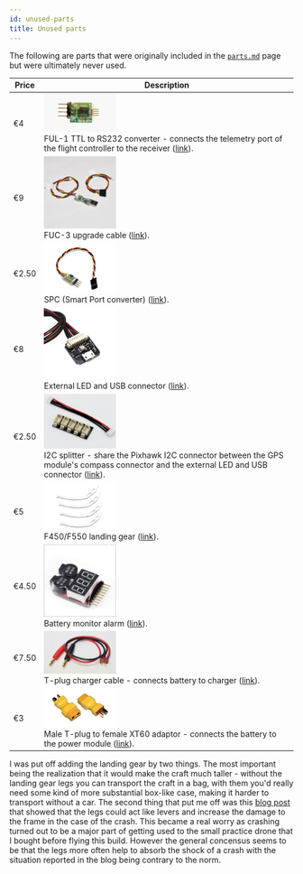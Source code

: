 ```yaml
---
id: unused-parts
title: Unused parts
---
```


The following are parts that were originally included in the [`parts.md`](parts.md) page but were ultimately never used.

| Price | Description |
|-------|-------------|
| &euro;4 | <img width="128" src="assets/images/parts/ttl-to-rs232-converter-ful-1.jpg"><br>FUL-1 TTL to RS232 converter - connects the telemetry port of the flight controller to the receiver ([link](https://www.unmannedtechshop.co.uk/frsky-transmitter-receiver-upgrade-adapter-ful-1/)).
| &euro;9 | <img height="128" src="assets/images/parts/telemetry-upgrade-cable-1.jpg"><br>FUC-3 upgrade cable ([link](https://www.unmannedtechshop.co.uk/frusb-3-frsky-upgrade-cable-fuc-3/)).
| &euro;2.50 | <img width="128" src="assets/images/parts/telemetry-upgrade-cable-adapter.jpg"><br>SPC (Smart Port converter) ([link](https://www.unmannedtechshop.co.uk/frsky-smart-port-converter-spc/)).
| &euro;8 | <img height="128" src="assets/images/parts/pixhawk-external-led-and-usb.jpg"><br>External LED and USB connector ([link](https://www.unmannedtechshop.co.uk/all-in-one-led-and-usb-module-for-pixhawk/)).
| &euro;2.50 | <img width="128" src="assets/images/parts/i2c-splitter.jpg"><br>I2C splitter - share the Pixhawk I2C connector between the GPS module's compass connector and the external LED and USB connector ([link](https://www.unmannedtechshop.co.uk/i2c-board/)).
| &euro;5 | <img width="128" src="assets/images/parts/f450-f550-landing-gear.jpg"><br>F450/F550 landing gear ([link](http://www.helipal.com/dji-landing-gear-for-f450-f550.html)).
| &euro;4.50 | <img height="128" src="assets/images/parts/battery-monitor-alarm.jpg"><br>Battery monitor alarm ([link](https://www.unmannedtechshop.co.uk/battery-monitor-alarm-1-8s/)).
| &euro;7.50 | <img width="128" src="assets/images/parts/t-plug-charger-cable.jpg"><br>T-plug charger cable - connects battery to charger ([link](https://www.unmannedtechshop.co.uk/skyrc-s60-ac-balance-charger-discharger/)).
| &euro;3 | <img width="128" src="assets/images/parts/t-plug-male-to-xt60-female-adaptor.jpg"><br>Male T-plug to female XT60 adaptor - connects the battery to the power module ([link](https://www.unmannedtechshop.co.uk/male-t-plug-to-female-xt60-adaptor/)).


I was put off adding the landing gear by two things. The most important being the realization that it would make the craft much taller - without the landing gear legs you can transport the craft in a bag, with them you'd really need some kind of more substantial box-like case, making it harder to transport without a car. The second thing that put me off was this [blog post](http://diydrones.com/profiles/blogs/be-careful-with-the-new-dji-landing-gear) that showed that the legs could act like levers and increase the damage to the frame in the case of the crash. This became a real worry as crashing turned out to be a major part of getting used to the small practice drone that I bought before flying this build. However the general concensus seems to be that the legs more often help to absorb the shock of a crash with the situation reported in the blog being contrary to the norm.
